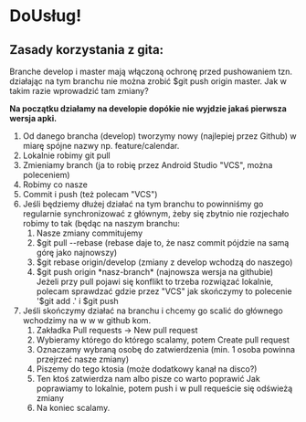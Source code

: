 # DoUsług! 

## Zasady korzystania z gita:

Branche develop i master mają włączoną ochronę przed pushowaniem tzn. działając na tym branchu nie można zrobić $git push origin master. Jak w takim razie wprowadzić tam zmiany? 

**Na początku działamy na developie dopókie nie wyjdzie jakaś pierwsza wersja apki.**

1. Od danego brancha (develop) tworzymy nowy (najlepiej przez Github) w miarę spójne nazwy np. feature/calendar.
1. Lokalnie robimy git pull 
1. Zmieniamy branch (ja to robię przez Android Studio "VCS", można poleceniem)
1. Robimy co nasze
1. Commit i push (też polecam "VCS")
1. Jeśli będziemy dłużej działać na tym branchu to powinniśmy go regularnie synchronizować z głównym, żeby się zbytnio nie rozjechało robimy to tak (będąc na naszym branchu:
    1. Nasze zmiany commitujemy
    1. $git pull --rebase (rebase daje to, że nasz commit pójdzie na samą górę jako najnowszy)
    1. $git rebase origin/develop (zmiany z develop wchodzą do naszego)
    1. $git push origin *nasz-branch* (najnowsza wersja na githubie)
    Jeżeli przy pull pojawi się konflikt to trzeba rozwiązać lokalnie, polecam sprawdzać gdzie przez "VCS" jak skończymy to polecenie '$git add .' i $git push 
1. Jeśli skończymy działać na branchu i chcemy go scalić do głównego wchodzimy na w w w github kom. 
    1. Zakładka Pull requests -> New pull request
    1. Wybieramy którego do którego scalamy, potem Create pull request
    1. Oznaczamy wybraną osobę do zatwierdzenia (min. 1 osoba powinna przejrzeć nasze zmiany) 
    1. Piszemy do tego ktosia (może dodatkowy kanał na disco?)
    1. Ten ktoś zatwierdza nam albo pisze co warto poprawić
    Jak poprawiamy to lokalnie, potem push i w pull requeście się odświeżą zmiany
    1. Na koniec scalamy.

